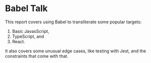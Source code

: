 # Babel Talk

This report covers using Babel to transliterate some popular targets:

1. Basic JavasScript,
2. TypeScript, and
3. React.

It also covers some unusual edge cases, like testing with Jest, and the constraints that come with that.
